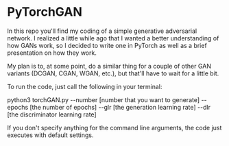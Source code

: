# PyTorchGAN

In this repo you'll find my coding of a simple generative adversarial network. I realized a little while ago that I wanted a better understanding of how GANs work, so I decided to write one in PyTorch as well as a brief presentation on how they work.

My plan is to, at some point, do a similar thing for a couple of other GAN variants (DCGAN, CGAN, WGAN, etc.), but that'll have to wait for a little bit. 

To run the code, just call the following in your terminal:

python3 torchGAN.py --number [number that you want to generate] --epochs [the number of epochs] --glr [the generation learning rate] --dlr [the discriminator learning rate]
  
If you don't specify anything for the command line arguments, the code just executes with default settings.

